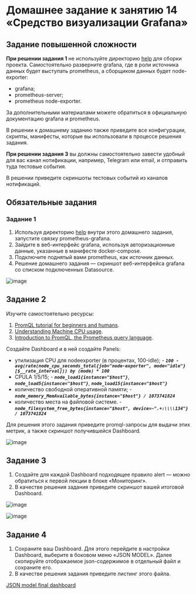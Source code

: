 # Домашнее задание к занятию 14 «Средство визуализации Grafana»

## Задание повышенной сложности

**При решении задания 1** не используйте директорию [help](./help) для сборки проекта. Самостоятельно разверните grafana, где в роли источника данных будет выступать prometheus, а сборщиком данных будет node-exporter:

- grafana;
- prometheus-server;
- prometheus node-exporter.

За дополнительными материалами можете обратиться в официальную документацию grafana и prometheus.

В решении к домашнему заданию также приведите все конфигурации, скрипты, манифесты, которые вы 
использовали в процессе решения задания.

**При решении задания 3** вы должны самостоятельно завести удобный для вас канал нотификации, например, Telegram или email, и отправить туда тестовые события.

В решении приведите скриншоты тестовых событий из каналов нотификаций.

## Обязательные задания

### Задание 1

1. Используя директорию [help](./help) внутри этого домашнего задания, запустите связку prometheus-grafana.
1. Зайдите в веб-интерфейс grafana, используя авторизационные данные, указанные в манифесте docker-compose.
1. Подключите поднятый вами prometheus, как источник данных.
1. Решение домашнего задания — скриншот веб-интерфейса grafana со списком подключенных Datasource.

![image](https://github.com/malkops/nah/assets/44001733/e6eff30a-f045-4a23-9757-2701d6e0371d)

## Задание 2

Изучите самостоятельно ресурсы:

1. [PromQL tutorial for beginners and humans](https://valyala.medium.com/promql-tutorial-for-beginners-9ab455142085).
1. [Understanding Machine CPU usage](https://www.robustperception.io/understanding-machine-cpu-usage).
1. [Introduction to PromQL, the Prometheus query language](https://grafana.com/blog/2020/02/04/introduction-to-promql-the-prometheus-query-language/).

Создайте Dashboard и в ней создайте Panels:

- утилизация CPU для nodeexporter (в процентах, 100-idle); - _**`100 - avg(rate(node_cpu_seconds_total{job="node-exporter", mode="idle"}[$__rate_interval])) by (mode) * 100`**_
- CPULA 1/5/15; - _**`node_load1{instance="$host"}`**_, _**`node_load5{instance="$host"}`**_, _**`node_load15{instance="$host"}`**_
- количество свободной оперативной памяти; - _**`node_memory_MemAvailable_bytes{instance="$host"} / 1073741824`**_
- количество места на файловой системе. - _**`node_filesystem_free_bytes{instance="$host", device=~".+:\\\\134"} / 1073741824`**_

Для решения этого задания приведите promql-запросы для выдачи этих метрик, а также скриншот получившейся Dashboard.

![image](https://github.com/malkops/nah/assets/44001733/5c90b99a-31a5-45e2-818c-918ff69f4403)

## Задание 3

1. Создайте для каждой Dashboard подходящее правило alert — можно обратиться к первой лекции в блоке «Мониторинг».
1. В качестве решения задания приведите скриншот вашей итоговой Dashboard.

![image](https://github.com/malkops/nah/assets/44001733/bb659012-517c-484a-b5b2-e1a9c6786e17)

![image](https://github.com/malkops/nah/assets/44001733/6e6d8d7a-cf14-4e89-9de7-87303c5e448b)


## Задание 4

1. Сохраните ваш Dashboard. Для этого перейдите в настройки Dashboard, выберите в боковом меню «JSON MODEL». Далее скопируйте отображаемое json-содержимое в отдельный файл и сохраните его.
1. В качестве решения задания приведите листинг этого файла.

[JSON model final dashboard](/tmp/json_model_dashboard.json)
